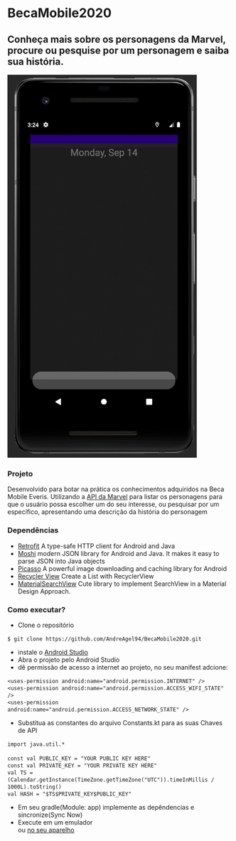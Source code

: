 # BecaMobile2020

## Conheça mais sobre os personagens da Marvel, procure ou pesquise por um personagem e saiba sua história.

![beca_mobile](https://github.com/AndreAgel94/BecaMobile2020/blob/dev/GIF%20Beca.gif)

### Projeto
Desenvolvido para botar na prática os conhecimentos adquiridos na Beca Mobile Everis. 
Utilizando a [API da Marvel](http://exemplo.com/) para listar os personagens para que o usuário
possa escolher um do seu interesse, ou pesquisar por um específico, apresentando uma descrição da história 
do personagem  
### Dependências 
* [Retrofit](https://square.github.io/retrofit/)
A type-safe HTTP client for Android and Java
* [Moshi](https://github.com/square/moshi/)
modern JSON library for Android and Java. It makes it easy to parse JSON into Java objects
* [Picasso](https://square.github.io/picasso/#download)
A powerful image downloading and caching library for Android
* [Recycler View](https://developer.android.com/guide/topics/ui/layout/recyclerview)
Create a List with RecyclerView
* [MaterialSearchView](https://github.com/MiguelCatalan/MaterialSearchView)
Cute library to implement SearchView in a Material Design Approach.
### Como executar?
* Clone o repositório <br />
```
$ git clone https://github.com/AndreAgel94/BecaMobile2020.git
```
* instale o [Android Studio](https://developer.android.com/studio/?gclid=Cj0KCQjwqfz6BRD8ARIsAIXQCf1TDuk2Rpr7UFi3W57PvX4WS4dVyMI8QK0uaK-zYwq1T-TweWTCuvYaAhm8EALw_wcB&gclsrc=aw.ds)
* Abra o projeto pelo Android Studio
* dê permissão de acesso a internet ao projeto, no seu manifest adcione: <br />

```
<uses-permission android:name="android.permission.INTERNET" />
<uses-permission android:name="android.permission.ACCESS_WIFI_STATE" />
<uses-permission android:name="android.permission.ACCESS_NETWORK_STATE" />
```
* Substitua as constantes do arquivo Constants.kt para as suas Chaves de API

```
import java.util.*

const val PUBLIC_KEY = "YOUR PUBLIC KEY HERE"
const val PRIVATE_KEY = "YOUR PRIVATE KEY HERE"
val TS = (Calendar.getInstance(TimeZone.getTimeZone("UTC")).timeInMillis / 1000L).toString()
val HASH = "$TS$PRIVATE_KEY$PUBLIC_KEY"
```

* Em seu gradle(Module: app) implemente as depêndencias e sincronize(Sync Now)
* Execute em um emulador <br /> 
ou [no seu aparelho](https://developer.android.com/training/basics/firstapp/running-app?hl=pt-br)
